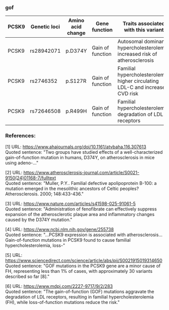 ### gof
| **PCSK9** | **Genetic loci** | **Amino acid change**           | **Gene function**   | **Traits associated with this variant**                                              | **reference** |
|-----------|-----------------|----------------------------------|---------------------|------------------------------------------------------------------------------|-------------|
| PCSK9     | rs28942071      | p.D374Y                          | Gain of function    | Autosomal dominant hypercholesterolemia, increased risk of atherosclerosis    | [1], [3]    |
| PCSK9     | rs2746352       | p.S127R                          | Gain of function    | Familial hypercholesterolemia, higher circulating LDL-C and increased CVD risk| [2], [4]    |
| PCSK9     | rs72646508      | p.R499H                          | Gain of function    | Familial hypercholesterolemia, degradation of LDL receptors                   | [5], [6]    |

### References:
[1] URL: https://www.ahajournals.org/doi/10.1161/atvbaha.116.307613  
    Quoted sentence: "Two groups have studied effects of a well-characterized gain-of-function mutation in humans, D374Y, on atherosclerosis in mice using adeno-..." 

[2] URL: https://www.atherosclerosis-journal.com/article/S0021-9150(24)01168-7/fulltext  
    Quoted sentence: "Muller, P.Y.. Familial defective apolipoprotein B-100: a mutation emerged in the mesolithic ancestors of Celtic peoples? Atherosclerosis. 2000; 148:433-436."

[3] URL: https://www.nature.com/articles/s41598-025-91061-5   
    Quoted sentence: "Administration of fenofibrate can effectively suppress expansion of the atherosclerotic plaque area and inflammatory changes caused by the D374Y mutation."

[4] URL: https://www.ncbi.nlm.nih.gov/gene/255738  
    Quoted sentence: "...PCSK9 expression is associated with atherosclerosis... Gain-of-function mutations in PCSK9 found to cause familial hypercholesterolemia, loss-"

[5] URL: https://www.sciencedirect.com/science/article/abs/pii/S0021915019314650  
    Quoted sentence: "GOF mutations in the PCSK9 gene are a minor cause of FH, representing less than 1% of cases, with approximately 30 variants described so far [8]."

[6] URL: https://www.mdpi.com/2227-9717/9/2/283  
    Quoted sentence: "The gain-of-function (GOF) mutations aggravate the degradation of LDL receptors, resulting in familial hypercholesterolemia (FH), while loss-of-function mutations reduce the risk."
